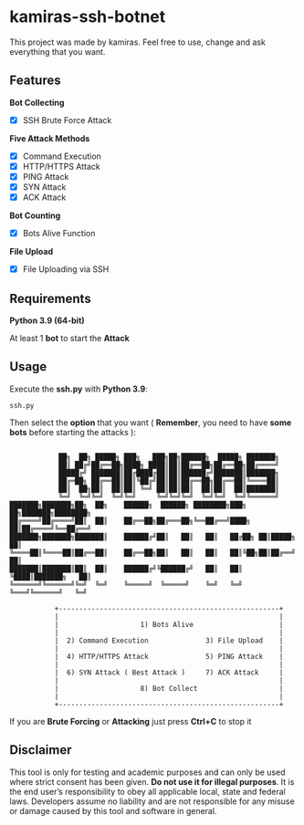 # kamiras-ssh-botnet

This project was made by kamiras. Feel free to use, change and ask everything that you want.

## Features

**Bot Collecting**

- [x] SSH Brute Force Attack

**Five Attack Methods**

- [x] Command Execution
- [x] HTTP/HTTPS Attack
- [x] PING Attack
- [x] SYN Attack
- [x] ACK Attack

**Bot Counting**

- [x] Bots Alive Function

**File Upload**

- [x] File Uploading via SSH

## Requirements

**Python 3.9 (64-bit)**

At least 1 **bot** to start the **Attack**

## Usage

Execute the **ssh.py** with **Python 3.9**:

    ssh.py
   
Then select the **option** that you want ( **Remember**, you need to have **some bots** before starting the attacks ):

```

            ██╗  ██╗ █████╗ ███╗   ███╗██╗██████╗  █████╗ ███████╗               
            ██║ ██╔╝██╔══██╗████╗ ████║██║██╔══██╗██╔══██╗██╔════╝               
            █████╔╝ ███████║██╔████╔██║██║██████╔╝███████║███████╗               
            ██╔═██╗ ██╔══██║██║╚██╔╝██║██║██╔══██╗██╔══██║╚════██║               
            ██║  ██╗██║  ██║██║ ╚═╝ ██║██║██║  ██║██║  ██║███████║               
            ╚═╝  ╚═╝╚═╝  ╚═╝╚═╝     ╚═╝╚═╝╚═╝  ╚═╝╚═╝  ╚═╝╚══════╝               
███████╗███████╗██╗  ██╗    ██████╗  ██████╗ ████████╗███╗   ██╗███████╗████████╗
██╔════╝██╔════╝██║  ██║    ██╔══██╗██╔═══██╗╚══██╔══╝████╗  ██║██╔════╝╚══██╔══╝
███████╗███████╗███████║    ██████╔╝██║   ██║   ██║   ██╔██╗ ██║█████╗     ██║   
╚════██║╚════██║██╔══██║    ██╔══██╗██║   ██║   ██║   ██║╚██╗██║██╔══╝     ██║   
███████║███████║██║  ██║    ██████╔╝╚██████╔╝   ██║   ██║ ╚████║███████╗   ██║   
╚══════╝╚══════╝╚═╝  ╚═╝    ╚═════╝  ╚═════╝    ╚═╝   ╚═╝  ╚═══╝╚══════╝   ╚═╝   
                                                                                 
           +------------------------------------------------------+
           |                                                      |
           |                    1) Bots Alive                     |
           |                                                      |
           |  2) Command Execution              3) File Upload    |
           |                                                      |
           |  4) HTTP/HTTPS Attack              5) PING Attack    |
           |                                                      |
           |  6) SYN Attack ( Best Attack )     7) ACK Attack     |
           |                                                      |
           |                    8) Bot Collect                    |
           |                                                      |
           +------------------------------------------------------+
```

If you are **Brute Forcing** or **Attacking** just press **Ctrl+C** to stop it

## Disclaimer

This tool is only for testing and academic purposes and can only be used where strict consent has been given. **Do not use it for illegal purposes**. It is the end user’s responsibility to obey all applicable local, state and federal laws. Developers assume no liability and are not responsible for any misuse or damage caused by this tool and software in general.
